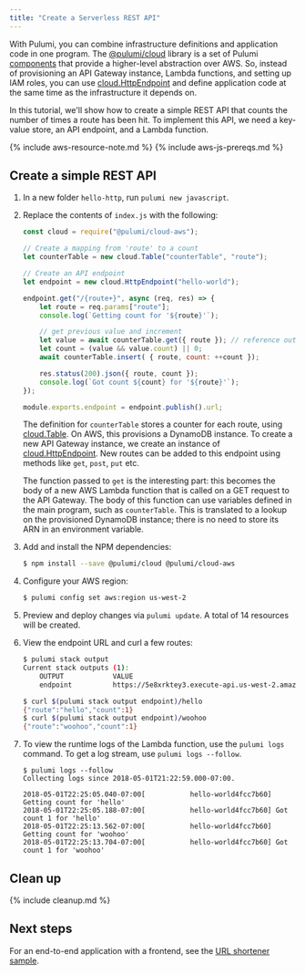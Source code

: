 ```yaml
---
title: "Create a Serverless REST API"
---
```


With Pulumi, you can combine infrastructure definitions and application code in one program. The [@pulumi/cloud] library is a set of Pulumi [components](../concepts/programming-model.html#components) that provide a higher-level abstraction over AWS. So, instead of provisioning an API Gateway instance, Lambda functions, and setting up IAM roles, you can use [cloud.HttpEndpoint] and define application code at the same time as the infrastructure it depends on.

In this tutorial, we'll show how to create a simple REST API that counts the number of times a route has been hit. To implement this API, we need a key-value store, an API endpoint, and a Lambda function. 

{% include aws-resource-note.md %}
{% include aws-js-prereqs.md %}

## Create a simple REST API

1.  In a new folder `hello-http`, run `pulumi new javascript`.

1.  Replace the contents of `index.js` with the following:

    ```javascript
    const cloud = require("@pulumi/cloud-aws");

    // Create a mapping from 'route' to a count
    let counterTable = new cloud.Table("counterTable", "route");

    // Create an API endpoint
    let endpoint = new cloud.HttpEndpoint("hello-world");

    endpoint.get("/{route+}", async (req, res) => {
        let route = req.params["route"];
        console.log(`Getting count for '${route}'`);

        // get previous value and increment
        let value = await counterTable.get({ route }); // reference outer `counterTable` object
        let count = (value && value.count) || 0;
        await counterTable.insert( { route, count: ++count });

        res.status(200).json({ route, count });
        console.log(`Got count ${count} for '${route}'`);
    });

    module.exports.endpoint = endpoint.publish().url;
    ```

    The definition for `counterTable` stores a counter for each route, using [cloud.Table]. On AWS, this provisions a DynamoDB instance. To create a new API Gateway instance, we create an instance of [cloud.HttpEndpoint]. New routes can be added to this endpoint using methods like `get`, `post`, `put` etc.
       
    The function passed to `get` is the interesting part: this becomes the body of a new AWS Lambda function that is called on a GET request to the API Gateway. The body of this function can use variables defined in the main program, such as `counterTable`. This is translated to a lookup on the provisioned DynamoDB instance; there is no need to store its ARN in an environment variable.

1.  Add and install the NPM dependencies:

    ```bash
    $ npm install --save @pulumi/cloud @pulumi/cloud-aws
    ```

1.  Configure your AWS region:

    ```bash
    $ pulumi config set aws:region us-west-2
    ```

1.  Preview and deploy changes via `pulumi update`. A total of 14 resources will be created.

1.  View the endpoint URL and curl a few routes:

    ```bash
    $ pulumi stack output 
    Current stack outputs (1):
        OUTPUT            VALUE
        endpoint          https://5e8xrktey3.execute-api.us-west-2.amazonaws.com/stage/
    
    $ curl $(pulumi stack output endpoint)/hello
    {"route":"hello","count":1}
    $ curl $(pulumi stack output endpoint)/woohoo
    {"route":"woohoo","count":1}
    ```

1.  To view the runtime logs of the Lambda function, use the `pulumi logs` command. To get a log stream, use `pulumi logs --follow`.

    ```
    $ pulumi logs --follow
    Collecting logs since 2018-05-01T21:22:59.000-07:00.

    2018-05-01T22:25:05.040-07:00[           hello-world4fcc7b60] Getting count for 'hello'
    2018-05-01T22:25:05.188-07:00[           hello-world4fcc7b60] Got count 1 for 'hello'
    2018-05-01T22:25:13.562-07:00[           hello-world4fcc7b60] Getting count for 'woohoo'
    2018-05-01T22:25:13.704-07:00[           hello-world4fcc7b60] Got count 1 for 'woohoo'
    ```

## Clean up

{% include cleanup.md %}

## Next steps

For an end-to-end application with a frontend, see the [URL shortener sample](https://github.com/pulumi/examples/tree/master/cloud-ts-url-shortener).

<!-- LINKS -->
[@pulumi/cloud]: ../concepts/cloud.html
[cloud.HttpEndpoint]: ../packages/pulumi-cloud/modules/_httpendpoint_.html
[cloud.Table]: ../packages/pulumi-cloud/modules/_table_.html
<!-- END LINKS -->
